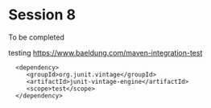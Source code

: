 # Session 8

To be completed

testing https://www.baeldung.com/maven-integration-test

<!-- This is necessary if you're using JUnit 4 with the latest Spring Boot version  -->
      <dependency>
         <groupId>org.junit.vintage</groupId>
         <artifactId>junit-vintage-engine</artifactId>
         <scope>test</scope>
      </dependency>
